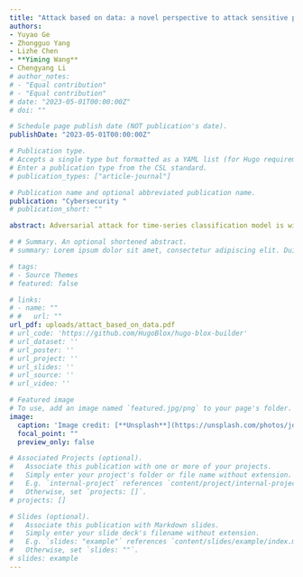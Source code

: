 ```yaml
---
title: "Attack based on data: a novel perspective to attack sensitive points directly"
authors:
- Yuyao Ge
- Zhongguo Yang
- Lizhe Chen
- **Yiming Wang**
- Chengyang Li
# author_notes:
# - "Equal contribution"
# - "Equal contribution"
# date: "2023-05-01T00:00:00Z"
# doi: ""

# Schedule page publish date (NOT publication's date).
publishDate: "2023-05-01T00:00:00Z"

# Publication type.
# Accepts a single type but formatted as a YAML list (for Hugo requirements).
# Enter a publication type from the CSL standard.
# publication_types: ["article-journal"]

# Publication name and optional abbreviated publication name.
publication: "Cybersecurity "
# publication_short: ""

abstract: Adversarial attack for time-series classification model is widely explored and many attack methods are proposed. But there is not a method of attack based on the data itself. In this paper, we innovatively proposed a black-box sparse attack method based on data location. Our method directly attack the sensitive points in the time-series data according to statistical features extract from the dataset. At first, we have validated the transferability of sensitive points among DNNs with different structures. Secondly, we use the statistical features extract from the dataset and the sensitive rate of each point as the training set to train the predictive model. Then, predicting the sensitive rate of test set by predictive model. Finally, perturbing according to the sensitive rate. The attack is limited by constraining the L0 norm to achieve one-point attack. We conduct experiments on several datasets to validate the effectiveness of this method.

# # Summary. An optional shortened abstract.
# summary: Lorem ipsum dolor sit amet, consectetur adipiscing elit. Duis posuere tellus ac convallis placerat. Proin tincidunt magna sed ex sollicitudin condimentum.

# tags:
# - Source Themes
# featured: false

# links:
# - name: ""
# #   url: ""
url_pdf: uploads/attact_based_on_data.pdf
# url_code: 'https://github.com/HugoBlox/hugo-blox-builder'
# url_dataset: ''
# url_poster: ''
# url_project: ''
# url_slides: ''
# url_source: ''
# url_video: ''

# Featured image
# To use, add an image named `featured.jpg/png` to your page's folder. 
image:
  caption: 'Image credit: [**Unsplash**](https://unsplash.com/photos/jdD8gXaTZsc)'
  focal_point: ""
  preview_only: false

# Associated Projects (optional).
#   Associate this publication with one or more of your projects.
#   Simply enter your project's folder or file name without extension.
#   E.g. `internal-project` references `content/project/internal-project/index.md`.
#   Otherwise, set `projects: []`.
# projects: []

# Slides (optional).
#   Associate this publication with Markdown slides.
#   Simply enter your slide deck's filename without extension.
#   E.g. `slides: "example"` references `content/slides/example/index.md`.
#   Otherwise, set `slides: ""`.
# slides: example
---
```

<!-- 
{{% callout note %}}
Click the *Cite* button above to demo the feature to enable visitors to import publication metadata into their reference management software.
{{% /callout %}}

{{% callout note %}}
Create your slides in Markdown - click the *Slides* button to check out the example.
{{% /callout %}}

Add the publication's **full text** or **supplementary notes** here. You can use rich formatting such as including [code, math, and images](https://docs.hugoblox.com/content/writing-markdown-latex/). -->
